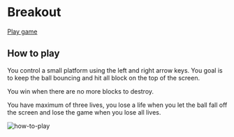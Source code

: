 # Breakout

<a href="https://mbeganovic3.github.io/Breakout/">Play game</a>

## How to play

You control a small platform using the left and right arrow keys. You goal is to keep the ball bouncing and hit all block on the top of the screen.

You win when there are no more blocks to destroy.

You have maximum of three lives, you lose a life when you let the ball fall off the screen and lose the game when you lose all lives.

![how-to-play](images/how-to-play.jpg)
